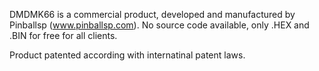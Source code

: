 
DMDMK66 is a commercial product, developed and manufactured by Pinballsp (www.pinballsp.com). No source code available, only .HEX and .BIN for free for all clients.

Product patented according with internatinal patent laws.
